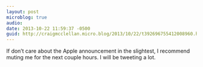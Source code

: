 ```yaml
---
layout: post
microblog: true
audio: 
date: 2013-10-22 11:59:37 -0500
guid: http://craigmcclellan.micro.blog/2013/10/22/t392696755412008960.html
---
```

If don’t care about the Apple announcement in the slightest, I recommend muting me for the next couple hours. I will be tweeting a lot.
